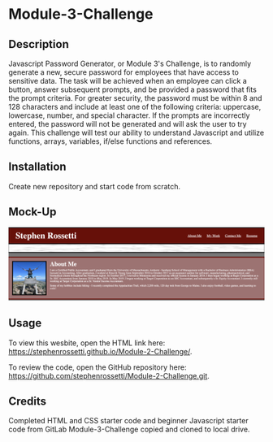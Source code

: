 # Module-3-Challenge

## Description

Javascript Password Generator, or Module 3's Challenge, is to randomly generate a new, secure password for employees that have access to sensitive data. The task will be achieved when an employee can click a button, answer subsequent prompts, and be provided a password that fits the prompt criteria. For greater security, the password must be within 8 and 128 characters and include at least one of the following criteria: uppercase, lowercase, number, and special character. If the prompts are incorrectly entered, the password will not be generated and will ask the user to try again. This challenge will test our ability to understand Javascript and utilize functions, arrays, variables, if/else functions and references.

## Installation

Create new repository and start code from scratch.

## Mock-Up

![alt text](https://github.com/stephenrossetti/Module-2-Challenge/blob/main/assets/Images/MockUpTop.png)

## Usage

To view this wesbite, open the HTML link here: https://stephenrossetti.github.io/Module-2-Challenge/.

To review the code, open the GitHub repository here: https://github.com/stephenrossetti/Module-2-Challenge.git.

## Credits

Completed HTML and CSS starter code and beginner Javascript starter code from GitLab Module-3-Challenge copied and cloned to local drive.